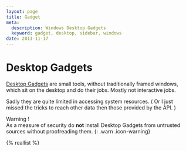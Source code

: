 ```yaml
---
layout: page
title: Gadget
meta:
  description: Windows Desktop Gadgets
  keyword: gadget, desktop, sidebar, windows
date: 2013-11-17
---
```


# Desktop Gadgets

[Desktop Gadgets](http://windows.microsoft.com/en-us/windows/gadgets) are small
tools, without traditionally framed windows, which sit on the desktop and do
their jobs. Mostly not interactive jobs.

Sadly they are quite limited in accessing system resources. ( Or I just missed
the tricks to reach other data then those provided by the API. )

Warning !  
As a measure of security do **not** install Desktop Gadgets from untrusted
sources without proofreading them.
{: .warn .icon-warning}

{% reallist %}
